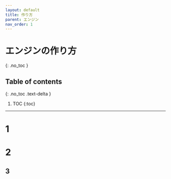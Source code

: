 ```yaml
---
layout: default
title: 作り方
parent: エンジン
nav_order: 1
---
```


# エンジンの作り方
{: .no_toc }

## Table of contents
{: .no_toc .text-delta }

1. TOC
{:toc}

---

# 1

# 2

## 3